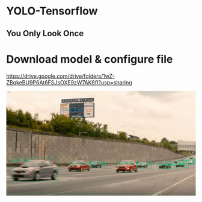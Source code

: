 
# YOLO-Tensorflow

## You Only Look Once



# Download model & configure file 

https://drive.google.com/drive/folders/1wZ-ZBqkeBU9P6At6FSJsOXE9zW7AK6fI?usp=sharing

![Alt text](./Readme_Image/figure_01.JPG)
